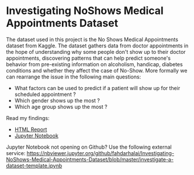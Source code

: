 # Investigating NoShows Medical Appointments Dataset
The dataset used in this project is the No Shows Medical Appointments dataset from Kaggle. The dataset gathers data from doctor appointments in the hope of understanding why some people don't show up to their doctor appointments, discovering patterns that can help predict someone's behavior from pre-existing information on alcoholism, handicap, diabetes conditions and whether they affect the case of No-Show. More formally we can rearrange the issue in the following main questions:

- What factors can be used to predict if a patient will show up for their scheduled appointment ?
- Which gender shows up the most ?
- Which age group shows up the most ?

Read my findings:
- [HTML Report](https://htmlpreview.github.io/?https://github.com/fahdarhalai/Investigating-NoShows-Medical-Appointments-Dataset/blob/master/investigate-a-dataset-template.html)
- [Jupyter Notebook](https://github.com/fahdarhalai/Investigating-NoShows-Medical-Appointments-Dataset/blob/master/investigate-a-dataset-template.ipynb)

Jupyter Notebook not opening on Github? Use the following external service:
https://nbviewer.jupyter.org/github/fahdarhalai/Investigating-NoShows-Medical-Appointments-Dataset/blob/master/investigate-a-dataset-template.ipynb
